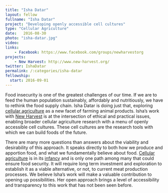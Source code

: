 ```yaml
---
title: "Isha Datar"
layout: fellow
fullname: "Isha Datar"
project: "Developing openly accessible cell cultures"
type: "Cellular Agriculture"
date:   2016-08-30
photo: "isha-datar.jpg"
video:
links:
    - Facebook: https://www.facebook.com/groups/newharvestorg
projects:
    - New Harvest: http://www.new-harvest.org/
twitter: IshaDatar
permalink: /:categories/isha-datar
fellowship:
  start: 2016-09-01
---
```


Food insecurity is one of the greatest challenges of our time. If we are to feed the human population sustainably, affordably and nutritiously, we have to rethink the food supply chain. Isha Datar is doing just that, exploring [cellular agriculture](http://www.new-harvest.org/) as a new facet of farming animal products. Isha’s work with [New Harvest](http://www.new-harvest.org/) is at the intersection of ethical and practical issues, enabling broader cellular agriculture research with a menu of openly accessible cell cultures. These cell cultures are the research tools with which we can build foods of the future.

There are many more questions than answers about the viability and desirability of this approach. It speaks directly to both how we produce and apportion food, and what we fundamentally believe about food. [Cellular agriculture](http://www.new-harvest.org/cellular_agriculture) is in its [infancy](https://en.wikipedia.org/wiki/Timeline_of_cellular_agriculture) and is only one path among many that could ensure food security. It will require long term investment and exploration to establish it as a viable alternative, or not, to current meat production processes. We believe Isha’s work will make a valuable contribution to opening up possibilities. Her open approach brings a level of accessibility and transparency to this work that has not been seen before.

